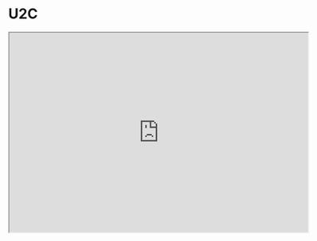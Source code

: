 # U2C

<iframe name='embed_readwrite' src='http://pad.zdd.fr/p/urbX4ZBzHB?showControls=true&showChat=true&showLineNumbers=true&useMonospaceFont=false' width=600 height=400></iframe>